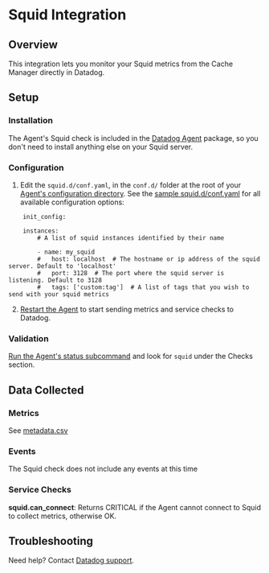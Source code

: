 # Squid Integration

## Overview

This integration lets you monitor your Squid metrics from the Cache Manager directly in Datadog.

## Setup

### Installation

The Agent's Squid check is included in the [Datadog Agent][1] package, so you don't need to install anything else on your Squid server.

### Configuration

1. Edit the `squid.d/conf.yaml`, in the `conf.d/` folder at the root of your [Agent's configuration directory][2]. See the [sample squid.d/conf.yaml][3] for all available configuration options:

```
    init_config:

    instances:
        # A list of squid instances identified by their name

        - name: my_squid
        #   host: localhost  # The hostname or ip address of the squid server. Default to 'localhost'
        #   port: 3128  # The port where the squid server is listening. Default to 3128
        #   tags: ['custom:tag']  # A list of tags that you wish to send with your squid metrics
```

2. [Restart the Agent][4] to start sending metrics and service checks to Datadog.

### Validation

[Run the Agent's status subcommand][5] and look for `squid` under the Checks section.

## Data Collected

### Metrics

See [metadata.csv][6]

### Events

The Squid check does not include any events at this time

### Service Checks

**squid.can_connect**:
Returns CRITICAL if the Agent cannot connect to Squid to collect metrics, otherwise OK.

## Troubleshooting
Need help? Contact [Datadog support][7].


[1]: https://app.datadoghq.com/account/settings#agent
[2]: https://docs.datadoghq.com/agent/guide/agent-configuration-files/?tab=agentv6#agent-configuration-directory
[3]: https://github.com/DataDog/integrations-core/blob/master/squid/datadog_checks/squid/data/conf.yaml.example
[4]: https://docs.datadoghq.com/agent/guide/agent-commands/?tab=agentv6#start-stop-and-restart-the-agent
[5]: https://docs.datadoghq.com/agent/guide/agent-commands/?tab=agentv6#agent-status-and-information
[6]: https://github.com/DataDog/integrations-core/blob/master/squid/metadata.csv
[7]: https://docs.datadoghq.com/help
